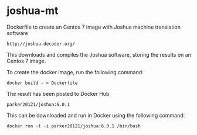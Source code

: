 # joshua-mt

Dockerfile to create an Centos 7 image with Joshua 
machine translation software 

	http://joshua-decoder.org/

This downloads and compiles the Joshua software, storing
the results on an Centos 7 image.

To create the docker image, run the following command:

	docker build - < Dockerfile
	
The result has been posted to Docker Hub

	parker20121/joshua:6.0.1
	
This can be downloaded and run in Docker using the following command:

	docker run -t -i parker20121/joshua:6.0.1 /bin/bash
	

	

